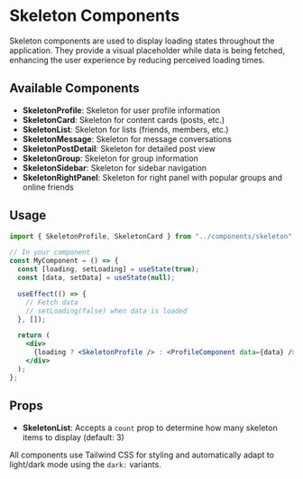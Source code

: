 # Skeleton Components

Skeleton components are used to display loading states throughout the application. They provide a visual placeholder while data is being fetched, enhancing the user experience by reducing perceived loading times.

## Available Components

- **SkeletonProfile**: Skeleton for user profile information
- **SkeletonCard**: Skeleton for content cards (posts, etc.)
- **SkeletonList**: Skeleton for lists (friends, members, etc.)
- **SkeletonMessage**: Skeleton for message conversations
- **SkeletonPostDetail**: Skeleton for detailed post view
- **SkeletonGroup**: Skeleton for group information
- **SkeletonSidebar**: Skeleton for sidebar navigation
- **SkeletonRightPanel**: Skeleton for right panel with popular groups and online friends

## Usage

```jsx
import { SkeletonProfile, SkeletonCard } from "../components/skeleton";

// In your component
const MyComponent = () => {
  const [loading, setLoading] = useState(true);
  const [data, setData] = useState(null);

  useEffect(() => {
    // Fetch data
    // setLoading(false) when data is loaded
  }, []);

  return (
    <div>
      {loading ? <SkeletonProfile /> : <ProfileComponent data={data} />}
    </div>
  );
};
```

## Props

- **SkeletonList**: Accepts a `count` prop to determine how many skeleton items to display (default: 3)

All components use Tailwind CSS for styling and automatically adapt to light/dark mode using the `dark:` variants.
